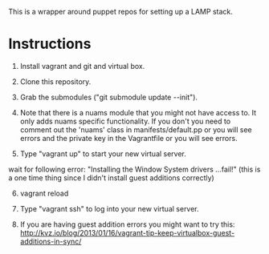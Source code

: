 This is a wrapper around puppet repos for setting up a LAMP stack.

Instructions
============

1) Install vagrant and git and virtual box.

2) Clone this repository.

3) Grab the submodules ("git submodule update --init").

4) Note that there is a nuams module that you might not have access to. It only adds nuams specific functionality. If you don't you need to comment out the 'nuams' class in manifests/default.pp or you will see errors and the private key in the Vagrantfile or you will see errors.

5) Type "vagrant up" to start your new virtual server.

  wait for following error: "Installing the Window System drivers …fail!"
  (this is a one time thing since I didn't install guest additions correctly)

6) vagrant reload

7) Type "vagrant ssh" to log into your new virtual server.

8) If you are having guest addition errors you might want to try this: http://kvz.io/blog/2013/01/16/vagrant-tip-keep-virtualbox-guest-additions-in-sync/
